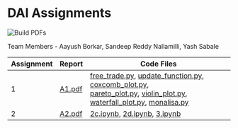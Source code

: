 # DAI Assignments

![Build PDFs](https://github.com/aayushborkar14/DAI-Assignments/actions/workflows/compile-tex.yml/badge.svg)

Team Members - Aayush Borkar, Sandeep Reddy Nallamilli, Yash Sabale

| Assignment | Report                                                   | Code Files                                                                                                                                                                                                                                                                                                         |
| ---------- | -------------------------------------------------------- | ------------------------------------------------------------------------------------------------------------------------------------------------------------------------------------------------------------------------------------------------------------------------------------------------------------------ |
| 1          | [A1.pdf](https://dai-assets.aayush14.workers.dev/A1.pdf) | [free_trade.py](A1/code/free_trade.py), [update_function.py](A1/code/update_function.py), [coxcomb_plot.py](A1/code/coxcomb_plot.py),<br>[pareto_plot.py](A1/code/pareto_plot.py), [violin_plot.py](A1/code/violin_plot.py),<br>[waterfall_plot.py](A1/code/waterfall_plot.py), [monalisa.py](A1/code/monalisa.py) |
| 2          | [A2.pdf](https://dai-assets.aayush14.workers.dev/A2.pdf) | [2c.ipynb](2c.ipynb), [2d.ipynb](2d.ipynb), [3.ipynb](3.ipynb)                                                                                                                                                                                                                                                     |
